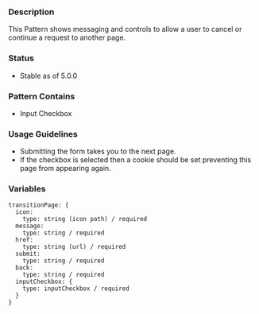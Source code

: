 ### Description
This Pattern shows messaging and controls to allow a user to cancel or continue a request to another page.

### Status
* Stable as of 5.0.0

### Pattern Contains
* Input Checkbox

### Usage Guidelines
* Submitting the form takes you to the next page.
* If the checkbox is selected then a cookie should be set preventing this page from appearing again.

### Variables
~~~
transitionPage: {
  icon: 
    type: string (icon path) / required
  message:
    type: string / required
  href: 
    type: string (url) / required
  submit: 
    type: string / required
  back: 
    type: string / required
  inputCheckbox: {
    type: inputCheckbox / required
  }
}
~~~
